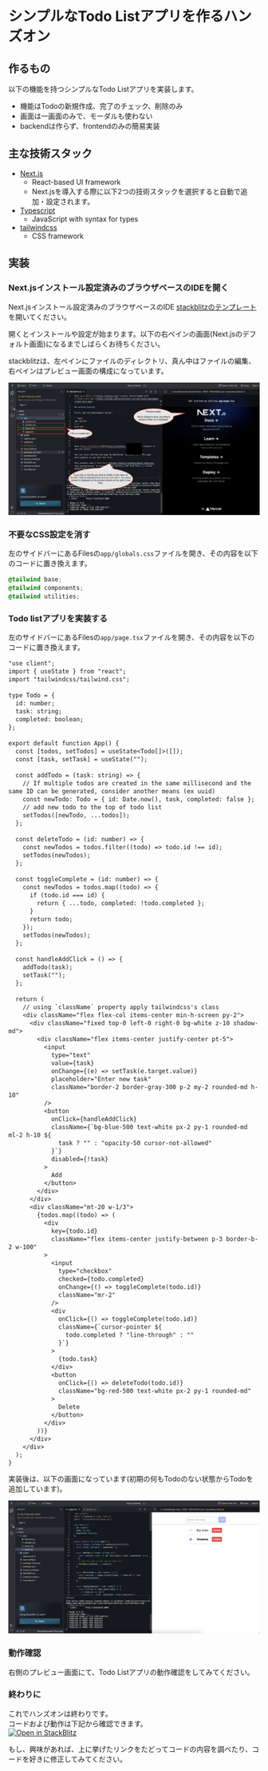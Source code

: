 # シンプルなTodo Listアプリを作るハンズオン

## 作るもの

以下の機能を持つシンプルなTodo Listアプリを実装します。

- 機能はTodoの新規作成、完了のチェック、削除のみ
- 画面は一画面のみで、モーダルも使わない
- backendは作らず、frontendのみの簡易実装

## 主な技術スタック

- [Next.js](https://nextjs.org/)
  - React-based UI framework
  - Next.jsを導入する際に以下2つの技術スタックを選択すると自動で追加・設定されます。
- [Typescript](https://www.typescriptlang.org/)
  - JavaScript with syntax for types
- [tailwindcss](https://tailwindcss.com/)
  - CSS framework

## 実装

### Next.jsインストール設定済みのブラウザベースのIDEを開く

Next.jsインストール設定済みのブラウザベースのIDE [stackblitzのテンプレート](https://stackblitz.com/edit/nextjs)を開いてください。

開くとインストールや設定が始まります。以下の右ペインの画面(Next.jsのデフォルト画面)になるまでしばらくお待ちください。

stackblitzは、左ペインにファイルのディレクトリ、真ん中はファイルの編集、右ペインはプレビュー画面の構成になっています。

![Next.js default display on stackblitz](../../static/img/students/1st/nextjs_default_display.png)

### 不要なCSS設定を消す

左のサイドバーにあるFilesの`app/globals.css`ファイルを開き、その内容を以下のコードに置き換えます。

```css
@tailwind base;
@tailwind components;
@tailwind utilities;
```

### Todo listアプリを実装する

左のサイドバーにあるFilesの`app/page.tsx`ファイルを開き、その内容を以下のコードに置き換えます。

```tsx
"use client";
import { useState } from "react";
import "tailwindcss/tailwind.css";

type Todo = {
  id: number;
  task: string;
  completed: boolean;
};

export default function App() {
  const [todos, setTodos] = useState<Todo[]>([]);
  const [task, setTask] = useState("");

  const addTodo = (task: string) => {
    // If multiple todos are created in the same millisecond and the same ID can be generated, consider another means (ex uuid)
    const newTodo: Todo = { id: Date.now(), task, completed: false };
    // add new todo to the top of todo list
    setTodos([newTodo, ...todos]);
  };

  const deleteTodo = (id: number) => {
    const newTodos = todos.filter((todo) => todo.id !== id);
    setTodos(newTodos);
  };

  const toggleComplete = (id: number) => {
    const newTodos = todos.map((todo) => {
      if (todo.id === id) {
        return { ...todo, completed: !todo.completed };
      }
      return todo;
    });
    setTodos(newTodos);
  };

  const handleAddClick = () => {
    addTodo(task);
    setTask("");
  };

  return (
    // using `className` property apply tailwindcss's class
    <div className="flex flex-col items-center min-h-screen py-2">
      <div className="fixed top-0 left-0 right-0 bg-white z-10 shadow-md">
        <div className="flex items-center justify-center pt-5">
          <input
            type="text"
            value={task}
            onChange={(e) => setTask(e.target.value)}
            placeholder="Enter new task"
            className="border-2 border-gray-300 p-2 my-2 rounded-md h-10"
          />
          <button
            onClick={handleAddClick}
            className={`bg-blue-500 text-white px-2 py-1 rounded-md ml-2 h-10 ${
              task ? "" : "opacity-50 cursor-not-allowed"
            }`}
            disabled={!task}
          >
            Add
          </button>
        </div>
      </div>
      <div className="mt-20 w-1/3">
        {todos.map((todo) => (
          <div
            key={todo.id}
            className="flex items-center justify-between p-3 border-b-2 w-100"
          >
            <input
              type="checkbox"
              checked={todo.completed}
              onChange={() => toggleComplete(todo.id)}
              className="mr-2"
            />
            <div
              onClick={() => toggleComplete(todo.id)}
              className={`cursor-pointer ${
                todo.completed ? "line-through" : ""
              }`}
            >
              {todo.task}
            </div>
            <button
              onClick={() => deleteTodo(todo.id)}
              className="bg-red-500 text-white px-2 py-1 rounded-md"
            >
              Delete
            </button>
          </div>
        ))}
      </div>
    </div>
  );
}
```

実装後は、以下の画面になっています(初期の何もTodoのない状態からTodoを追加しています)。

![Screen after development on stackblitz](../../static/img/students/1st/screen_after_development.png)

### 動作確認

右側のプレビュー画面にて、Todo Listアプリの動作確認をしてみてください。

### 終わりに

これでハンズオンは終わりです。  
コードおよび動作は下記から確認できます。  
[![Open in StackBlitz](https://developer.stackblitz.com/img/open_in_stackblitz.svg)](https://stackblitz.com/github/minakamoto/pschs2023/tree/main/src/webapp/src/webapp/30min-exp-web-tech/1th/todo-list)  

もし、興味があれば、上に挙げたリンクをたどってコードの内容を調べたり、コードを好きに修正してみてください。
